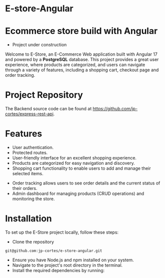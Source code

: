 # E-store-Angular

# Ecommerce store build with Angular
* Project under construction

Welcome to E-Store, an E-Commerce Web application built with Angular 17 and powered by a **PostgreSQL** database. This project provides a great user experience, where products are categorized, and users can navigate through a variety of features, including a shopping cart, checkout page and order tracking.

# Project Repository
The Backend source code can be found at https://github.com/jp-cortes/express-rest-api.

# Features
* User authentication.
* Protected routes.
* User-friendly interface for an excellent shopping experience.
* Products are categorized for easy navigation and discovery.
* Shopping cart functionality to enable users to add and manage their selected items.
<!-- * Secure payment options through Stripe and PayPal integration. -->
* Order tracking allows users to see order details and the current status of their orders.
* Admin dashboard for managing products (CRUD operations) and monitoring the store.

# Installation
To set up the E-Store project locally, follow these steps:

* Clone the repository 

```git@github.com:jp-cortes/e-store-angular.git```
* Ensure you have Node.js and npm installed on your system.
* Navigate to the project's root directory in the terminal.
* Install the required dependencies by running:


